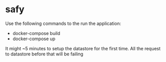# safy

Use the following commands to the run the application:
- docker-compose build
- docker-compose up 

It might ~5 minutes to setup the datastore for the first time. All the request to datastore before that will be failing
